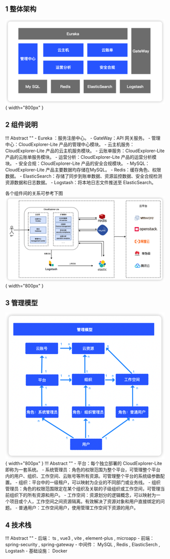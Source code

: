 ## 1 整体架构

![整体架构](./img/systemarch/systemarch.png){ width="800px" }

## 2 组件说明
!!! Abstract ""
    - Eureka ：服务注册中心。
    - GateWay：API 网关服务。
    - 管理中心：CloudExplorer-Lite 产品的管理中心模块。
    - 云主机服务：CloudExplorer-Lite 产品的云主机服务模块。
    - 云账单服务：CloudExplorer-Lite 产品的云账单服务模块。
    - 运营分析：CloudExplorer-Lite 产品的运营分析模块。
    - 安全合规：CloudExplorer-Lite 产品的安全合规模块。
    - MySQL：CloudExplorer-Lite 产品主要数据均存储在MySQL。
    - Redis：缓存角色、权限数据。
    - ElasticSearch：存储了同步到账单数据、资源监控数据、安全合规检测资源数据和日志数据。
    - Logstash：将本地日志文件推送至 ElasticSearch。

各个组件间的关系可参考下图  
![组件说明](./img/systemarch/components.png){ width="800px" }

## 3 管理模型
![管理模型](./img/systemarch/管理模型.png){ width="800px" }
!!! Abstract ""
    - 平台：每个独立部署的 CloudExplorer-Lite 即称为一套系统。
    - 系统管理员：角色的权限范围为整个平台，可管理整个平台内的用户、组织、工作空间、云账号等所有资源。可管理整个平台的系统级参数配置。
    - 组织：平台中的一级租户，可以映射为企业的不同部门或业务线。
    - 组织管理员：角色的权限范围限定在某个组织及关联的子级组织或工作空间，可管理当前组织下的所有资源和用户。
    - 工作空间：资源划分的逻辑概念，可以映射为一个项目或个人，工作空间之间资源隔离。有效解决了资源对象和用户直接绑定的问题。
    - 普通用户：工作空间用户，使用管理工作空间下资源的用户。
    
## 4 技术栈

!!! Abstract ""
    - 后端： ts , vue3 , vite , element-plus , microapp
    - 前端： spring-security , spring-gateway
    - 中间件： MySQL , Redis , ElasticSerch , Logstash
    - 基础设施： Docker

